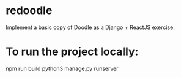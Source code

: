 # redoodle
Implement a basic copy of Doodle as a Django + ReactJS exercise.

# To run the project locally:
npm run build
python3 manage.py runserver


